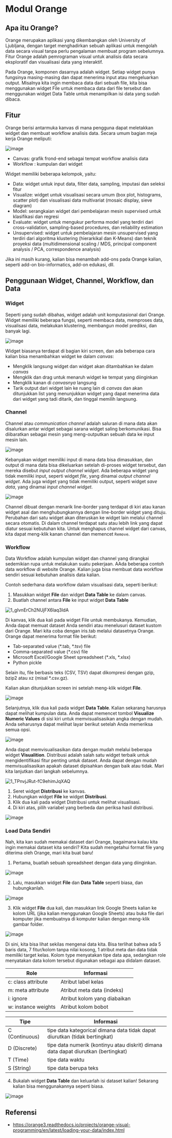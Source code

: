 # Modul Orange

## Apa itu Orange?
Orange merupakan aplikasi yang dikembangkan oleh University of Ljubljana, dengan target menghadirkan sebuah aplikasi untuk mengolah data secara visual tanpa perlu pengalaman membuat program sebelumnya. Fitur Orange adalah pemrograman visual untuk analisis data secara eksploratif dan visualisasi data yang interaktif.

Pada Orange, komponen dasarnya adalah widget. Setiap widget punya fungsinya masing-masing dan dapat menerima input atau mengeluarkan output. Misalnya kita ingin membaca data dari sebuah file, kita bisa menggunakan widget File untuk membaca data dari file tersebut dan menggunakan widget Data Table untuk menampilkan isi data yang sudah dibaca.

## Fitur
Orange berisi antarmuka kanvas di mana pengguna dapat meletakkan widget dan membuat workflow analisis data.
Secara umum bagian meja kerja Orange meliputi:

![image](https://user-images.githubusercontent.com/68369091/132945729-cb50db53-d938-48ee-bb8c-4b0b94e891be.png)

- Canvas: grafik frond-end sebagai tempat workflow analisis data
- Workflow : kumpulan dari widget

Widget memiliki beberapa kelompok, yaitu:
- Data: widget untuk input data, filter data, sampling, imputasi dan seleksi fitur
- Visualize: widget untuk visualisasi secara umum (box plot, histograms, scatter plot) dan visualisasi data multivariat (mosaic display, sieve diagram)
- Model: serangkaian widget dari pembelajaran mesin supervised untuk klasifikasi dan regresi
- Evaluate: widget untuk mengukur performa model yang terdiri dari cross-validation, sampling-based procedures, dan reliability estimation
- Unsupervised: widget untuk pembelajaran mesin unsupervised yang terdiri dari algoritma klustering (hierarkikal dan K-Means) dan teknik proyeksi data (multidimensional scaling / MDS, principal component analysis / PCA, correspondence analysis)

Jika ini masih kurang, kalian bisa menambah add-ons pada Orange kalian, seperti add-on bio-informatics, add-on edukasi, dll.


## Penggunaan Widget, Channel, Workflow, dan Data

### Widget
Seperti yang sudah dibahas, widget adalah unit komputasional dari Orange. Widget memiliki beberapa fungsi, seperti membaca data, memproses data, visualisasi data, melakukan klustering, membangun model prediksi, dan banyak lagi. 

![image](https://user-images.githubusercontent.com/68369091/132955292-87f729fc-877a-4c09-9a7b-cdf360df07a9.png)

Widget biasanya terdapat di bagian kiri screen, dan ada beberapa cara kalian bisa menambahkan widget ke dalam _canvas_:
- Mengklik langsung widget dan widget akan ditambahkan ke dalam _canvas_
- Mengklik dan drag untuk menaruh widget ke tempat yang diinginkan
- Mengklik kanan di _canvasnya_ langsung
- Tarik output dari widget lain ke ruang lain di _canvas_ dan akan ditunjukkan list yang menunjukkan widget yang dapat menerima data dari widget yang tadi ditarik, dan tinggal memilih langsung.


### Channel
Channel atau _communication channel_ adalah saluran di mana data akan disalurkan antar widget sebagai sarana widget saling berkomunikasi. Bisa diibaratkan sebagai mesin yang meng-outputkan sebuah data ke input mesin lain.

![image](https://user-images.githubusercontent.com/68369091/132955480-ea5f04a1-9d84-43d0-bc31-207cf081d692.png)

Kebanyakan widget memiliki input di mana data bisa dimasukkan, dan output di mana data bisa dikeluarkan setelah di-proses widget tersebut, dan mereka disebut _input output channel widget_. Ada beberapa widget yang tidak memiliki input, seperti widget _file_, yang dinamai _output channel widget_. Ada juga widget yang tidak memiliki output, seperti widget _save data_, yang dinamai _input channel widget_. 

![image](https://user-images.githubusercontent.com/68369091/132955576-3979456f-18ad-4951-b936-14dfea9bbacf.png)

Channel dibuat dengan menarik line-border yang terdapat di kiri atau kanan widget asal dan menghubungkannya dengan line-border widget yang dituju. Perubahan dari satu widget akan diteruskan ke widget lain melalui channel secara otomatis. Di dalam channel terdapat satu atau lebih link yang dapat diatur sesuai kebutuhan kita. Untuk menghapus channel widget dari canvas, kita dapat meng-klik kanan channel dan memencet `Remove`.

### Workflow
Data Workflow adalah kumpulan widget dan channel yang dirangkai sedemikian rupa untuk melakukan suatu pekerjaan. AAda beberapa contoh data workflow di website Orange. Kalian juga bisa membuat data workflow sendiri sesuai kebutuhan analisis data kalian.

Contoh sederhana data workflow dalam visualisasi data, seperti berikut:

1. Masukkan widget **File** dan widget **Data Table** ke dalam canvas.
2. Buatlah channel antara **File** ke input widget **Data Table**

![1_gIvnErCh2NUjFX6laq3ldA](https://user-images.githubusercontent.com/68369091/132955916-fd7369fa-4619-45c1-890c-69f41dfcbe40.gif)

Di kanvas, klik dua kali pada widget File untuk membukanya. Kemudian, Anda dapat memuat dataset Anda sendiri atau menelusuri dataset kustom dari Orange. Mari kita coba dengan iris.tab melalui datasetnya Orange. Orange dapat menerima format file berikut:
- Tab-separated value (*.tab, *.tsv) file
- Comma-separated value (*.csv) file
- Microsoft Excel/Google Sheet spreadsheet (*.xls, *.xlsx)
- Python pickle

Selain itu, file berbasis teks (CSV, TSV) dapat dikompresi dengan gzip, bzip2 atau xz (misal *.csv.gz).

Kalian akan ditunjukkan screen ini setelah meng-klik widget **File**.

![image](https://user-images.githubusercontent.com/68369091/132956183-c3bdd9c4-1dfc-42ba-84b0-af56a5172d30.png)

Selanjutnya, klik dua kali pada widget **Data Table**. Kalian sekarang harusnya dapat melihat kumpulan data. Anda dapat memencet tombol **Visualize Numeric Values** di sisi kiri untuk memvisualisasikan angka dengan mudah. Anda seharusnya dapat melihat layar berikut setelah Anda memeriksa semua opsi.

![image](https://user-images.githubusercontent.com/68369091/132956258-4baaea9c-1fb6-4373-92b6-c9231902631a.png)

Anda dapat memvisualisasikan data dengan mudah melalui beberapa widget **Visualition**. Distribusi adalah salah satu widget terbaik untuk mengidentifikasi fitur penting untuk dataset. Anda dapat dengan mudah memvisualisasikan apakah dataset dipisahkan dengan baik atau tidak. Mari kita lanjutkan dari langkah sebelumnya.

![1_TPnvjJRut-fC9ehimJqXAQ](https://user-images.githubusercontent.com/68369091/132956308-3ad020bb-a388-4b13-83e1-77028f3a1aa3.gif)

1. Seret widget **Distribusi** ke kanvas.
2. Hubungkan widget **File** ke widget **Distribusi**.
3. Klik dua kali pada widget Distribusi untuk melihat visualisasi.
4. Di kiri atas, pilih variabel yang berbeda dan periksa hasil distribusi.

![image](https://user-images.githubusercontent.com/68369091/132956363-9e2934fd-ba14-4c39-b0f6-0f1bd128fe17.png)

### Load Data Sendiri

Nah, kita kan sudah memakai dataset dari Orange, bagaimana kalau kita ingin memakai dataset kita sendiri? Kita sudah mengetahui format file yang diterima oleh Orange, mari kita buat baru!

1. Pertama, buatlah sebuah spreadsheet dengan data yang diinginkan.

![image](https://user-images.githubusercontent.com/68369091/132974605-a05e8bdb-0d48-4286-b2b3-5f46a036b812.png)

2. Lalu, masukkan widget **File** dan **Data Table** seperti biasa, dan hubungkanlah.

![image](https://user-images.githubusercontent.com/68369091/132974635-7b65fb41-ddd8-42c8-ba27-0b92847e2ad3.png)

3. Klik widget **File** dua kali, dan masukkan link Google Sheets kalian ke kolom URL (jika kalian menggunakan Google Sheets) atau buka file dari komputer jika membuatnya di komputer kalian dengan meng-klik gambar folder.

![image](https://user-images.githubusercontent.com/68369091/132976215-3692914d-afa1-4a09-8de5-4b3098d84588.png)

Di sini, kita bisa lihat sekilas mengenai data kita. Bisa terlihat bahwa ada 5 baris data, 7 fitur/kolom tanpa nilai kosong, 1 atribut meta dan data tidak memiliki target kelas. Kolom type menyatakan tipe data apa, sedangkan role menyatakan data kolom tersebut digunakan sebagai apa didalam dataset.

| Role | Informasi |
| --- | --- |
| c: class attribute | Atribut label kelas |
| m: meta attribute | Atribut meta data (indeks) |
| i: ignore | Atribut kolom yang diabaikan |
| w: instance weights | Atribut kolom bobot |

| Tipe | Informasi |
| --- | --- |
| C (Continuous) | tipe data kategorical dimana data tidak dapat diurutkan (tidak bertingkat) |
| D (Discrete) | tipe data numerik (kontinyu atau diskrit) dimana data dapat diurutkan (bertingkat) |
| T (Time) | tipe data waktu |
| S (String) | tipe data berupa teks |


4. Bukalah widget **Data Table** dan keluarlah isi dataset kalian! Sekarang kalian bisa menggunakannya seperti biasa.

![image](https://user-images.githubusercontent.com/68369091/132976449-2a84e0a8-12b2-4954-b331-a4a94a740c00.png)



## Referensi
- https://orange3.readthedocs.io/projects/orange-visual-programming/en/latest/loading-your-data/index.html
